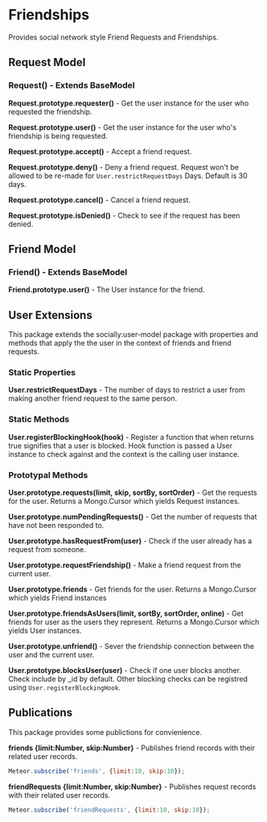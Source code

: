 # Friendships #

Provides social network style Friend Requests and Friendships.


## Request Model ##

### Request() - Extends BaseModel ###

**Request.prototype.requester()** - Get the user instance for the user who requested the friendship.

**Request.prototype.user()** - Get the user instance for the user who's friendship is being requested.

**Request.prototype.accept()** - Accept a friend request.

**Request.prototype.deny()** - Deny a friend request. Request won't be allowed to be re-made for `User.restrictRequestDays` Days. Default is 30 days.

**Request.prototype.cancel()** - Cancel a friend request.

**Request.prototype.isDenied()** - Check to see if the request has been denied.


## Friend Model ##

### Friend() - Extends BaseModel ###

**Friend.prototype.user()** - The User instance for the friend.

## User Extensions ##
This package extends the socially:user-model package with properties and methods that apply the the user in the context of friends and friend requests.

### Static Properties ###

**User.restrictRequestDays** - The number of days to restrict a user from making another friend request to the same person.

### Static Methods ###

**User.registerBlockingHook(hook)** - Register a function that when returns true signifies that a user is blocked. Hook function is passed a User instance to check against and the context is the calling user instance.

### Prototypal Methods ###

**User.prototype.requests(limit, skip, sortBy, sortOrder)** - Get the requests for the user. Returns a Mongo.Cursor which yields Request instances.

**User.prototype.numPendingRequests()** - Get the number of requests that have not been responded to.

**User.prototype.hasRequestFrom(user)** - Check if the user already has a request from someone.

**User.prototype.requestFriendship()** - Make a friend request from the current user.


**User.prototype.friends** - Get friends for the user. Returns a Mongo.Cursor which yields Friend instances

**User.prototype.friendsAsUsers(limit, sortBy, sortOrder, online)** - Get friends for user as the users they represent. Returns a Mongo.Cursor which yields User instances.

**User.prototype.unfriend()** - Sever the friendship connection between the user and the current user.

**User.prototype.blocksUser(user)** - Check if one user blocks another. Check include by _id by default. Other blocking checks can be registred using `User.registerBlockingHook`.

## Publications ##

This package provides some publictions for convienience.

**friends  {limit:Number, skip:Number}** - Publishes friend records with their related user records.

```javascript
Meteor.subscribe('friends', {limit:10, skip:10});
```

**friendRequests  {limit:Number, skip:Number}** - Publishes request records with their related user records.

```javascript
Meteor.subscribe('friendRequests', {limit:10, skip:10});
```